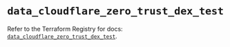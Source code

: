 # `data_cloudflare_zero_trust_dex_test`

Refer to the Terraform Registry for docs: [`data_cloudflare_zero_trust_dex_test`](https://registry.terraform.io/providers/cloudflare/cloudflare/5.8.2/docs/data-sources/zero_trust_dex_test).
